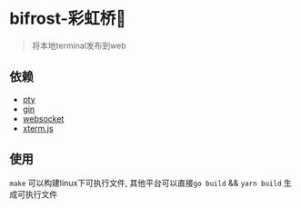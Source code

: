 # bifrost-彩虹桥🌈
> 将本地terminal发布到web

## 依赖
- [pty](https://github.com/creack/pty)
- [gin](https://github.com/gin-gonic/gin)
- [websocket](https://github.com/gorilla/websocket)
- [xterm.js](https://github.com/xtermjs/xterm.js)

## 使用
`make` 可以构建linux下可执行文件, 其他平台可以直接`go build` && `yarn build` 生成可执行文件 